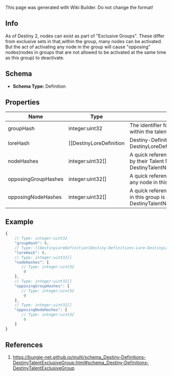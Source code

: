 <span class="wiki-builder">This page was generated with Wiki Builder. Do not change the format!</span>

## Info
As of Destiny 2, nodes can exist as part of &quot;Exclusive Groups&quot;.  These differ from exclusive sets in that,within the group, many nodes can be activated.  But the act of activating any node in the group will cause &quot;opposing&quot; nodes(nodes in groups that are not allowed to be activated at the same time as this group) to deactivate.

## Schema
* **Schema Type:** Definition

## Properties
Name | Type | Description
---- | ---- | -----------
groupHash | integer:uint32 | The identifier for this exclusive group.  Only guaranteed unique within the talent grid, not globally.
loreHash | [[DestinyLoreDefinition|Destiny-Definitions-Lore-DestinyLoreDefinition]]:ManifestDefinition:integer:uint32:nullable | If this group has an associated piece of lore to show next to it, this will be the identifier for that DestinyLoreDefinition.
nodeHashes | integer:uint32[] | A quick reference of the talent nodes that are part of this group, by their Talent Node hashes.(See DestinyTalentNodeDefinition.nodeHash)
opposingGroupHashes | integer:uint32[] | A quick reference of Groups whose nodes will be deactivated if any node in this group is activated.
opposingNodeHashes | integer:uint32[] | A quick reference of Nodes that will be deactivated if any node in this group is activated, bytheir Talent Node hashes. (See DestinyTalentNodeDefinition.nodeHash)

## Example
```javascript
{
    // Type: integer:uint32
    "groupHash": 0,
    // Type: [[DestinyLoreDefinition|Destiny-Definitions-Lore-DestinyLoreDefinition]]:ManifestDefinition:integer:uint32:nullable
    "loreHash": 0,
    // Type: integer:uint32[]
    "nodeHashes": [
       // Type: integer:uint32
        0
    ],
    // Type: integer:uint32[]
    "opposingGroupHashes": [
       // Type: integer:uint32
        0
    ],
    // Type: integer:uint32[]
    "opposingNodeHashes": [
       // Type: integer:uint32
        0
    ]
}

```

## References
1. https://bungie-net.github.io/multi/schema_Destiny-Definitions-DestinyTalentExclusiveGroup.html#schema_Destiny-Definitions-DestinyTalentExclusiveGroup
